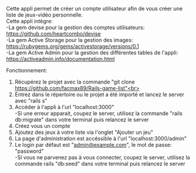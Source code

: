 Cette appli permet de créer un compte utilisateur afin de vous créer une liste de jeux-vidéo personnelle.<br>
Cette appli intègre:<br>
-La gem devise pour la gestion des comptes utilisateurs: https://github.com/heartcombo/devise<br>
-La gem Active Storage pour la gestion des images: https://rubygems.org/gems/activestorage/versions/0.1<br>
-La gem Active Admin pour la gestion des différentes tables de l'appli: https://activeadmin.info/documentation.html<br>

Fonctionnement:<br>

1) Récupérez le projet avec la commande "git clone https://github.com/facmax89/Rails-game-list"<br>
2) Entrez dans le répertoire ou le projet a été importé et lancez le server avec "rails s"<br>
3) Accéder à l'appli à l'url "localhost:3000"<br>
-Si une erreur apparait, coupez le server, utilisez la commande "rails db:migrate" dans votre terminal puis relancez le server<br>
4) Créez vous un compte<br>
5) Ajoutez des jeux à votre liste via l'onglet "Ajouter un jeu"<br>
6) La page d'administration est accéssible à l'url "localhost:3000/admin"<br>
7) Le login par défaut est "admin@example.com", le mot de passe: "password"<br>
-Si vous ne parvenez pas à vous connecter, coupez le server, utilisez la commande rails "db:seed" dans votre terminal puis relancez le server
